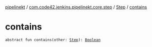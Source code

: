 [pipelinekt](../../index.md) / [com.code42.jenkins.pipelinekt.core.step](../index.md) / [Step](index.md) / [contains](./contains.md)

# contains

`abstract fun contains(other: `[`Step`](index.md)`): `[`Boolean`](https://kotlinlang.org/api/latest/jvm/stdlib/kotlin/-boolean/index.html)